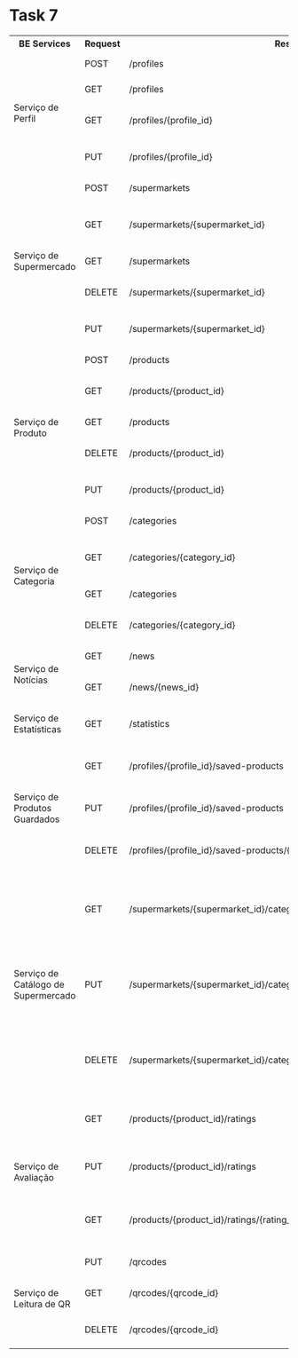 # Task 7
<table>
<tr>
    <th>BE Services</th>
    <th>Request</th>
    <th>Resources</th>
    <th>Description</th>
</tr>
<tr>
    <td rowspan="4">Serviço de Perfil</td>
    <td>POST</td>
    <td>/profiles</td>
    <td>Criar um novo perfil</td>
</tr>
<tr>
    <td>GET</td>
    <td>/profiles</td>
    <td>Obter a lista de perfis</td>
</tr>
<tr>
    <td>GET</td>
    <td>/profiles/{profile_id}</td>
    <td>Obter detalhes de um perfil específico</td>
</tr>
<tr>
    <td>PUT</td>
    <td>/profiles/{profile_id}</td>
    <td>Atualizar um perfil específico</td>
</tr>
<tr>
    <td rowspan="5">Serviço de Supermercado</td>
    <td>POST</td>
    <td>/supermarkets</td>
    <td>Criar um novo supermercado</td>
</tr>
<tr>
    <td>GET</td>
    <td>/supermarkets/{supermarket_id}</td>
    <td>Obter detalhes de um supermercado específico</td>
</tr>
<tr>
    <td>GET</td>
    <td>/supermarkets</td>
    <td>Obter a lista de supermercados</td>
</tr>
<tr>
    <td>DELETE</td>
    <td>/supermarkets/{supermarket_id}</td>
    <td>Eliminar um supermercado específico</td>
</tr>
<tr>
    <td>PUT</td>
    <td>/supermarkets/{supermarket_id}</td>
    <td>Atualizar um supermercado específico</td>
</tr>
<tr>
    <td rowspan="5">Serviço de Produto</td>
    <td>POST</td>
    <td>/products</td>
    <td>Criar um novo produto</td>
</tr>
<tr>
    <td>GET</td>
    <td>/products/{product_id}</td>
    <td>Obter detalhes de um produto específico</td>
</tr>
<tr>
    <td>GET</td>
    <td>/products</td>
    <td>Obter a lista de produtos</td>
</tr>
<tr>
    <td>DELETE</td>
    <td>/products/{product_id}</td>
    <td>Eliminar um produto específico</td>
</tr>
<tr>
    <td>PUT</td>
    <td>/products/{product_id}</td>
    <td>Atualizar um produto específico</td>
</tr>
<tr>
    <td rowspan="4">Serviço de Categoria</td>
    <td>POST</td>
    <td>/categories</td>
    <td>Criar uma nova categoria</td>
</tr>
<tr>
    <td>GET</td>
    <td>/categories/{category_id}</td>
    <td>Obter detalhes de uma categoria específica</td>
</tr>
<tr>
    <td>GET</td>
    <td>/categories</td>
    <td>Obter a lista de categorias</td>
</tr>
<tr>
    <td>DELETE</td>
    <td>/categories/{category_id}</td>
    <td>Eliminar uma categoria específica</td>
</tr>
<tr>
    <td rowspan="2">Serviço de Notícias</td>
    <td>GET</td>
    <td>/news</td>
    <td>Obter a lista de notícias</td>
</tr>
<tr>
    <td>GET</td>
    <td>/news/{news_id}</td>
    <td>Obter detalhes de uma notícia específica</td>
</tr>
<tr>
    <td rowspan="1">Serviço de Estatísticas</td>
    <td>GET</td>
    <td>/statistics</td>
    <td>Obter as estatísticas disponíveis</td>
</tr>
<tr>
    <td rowspan="3">Serviço de Produtos Guardados</td>
    <td>GET</td>
    <td>/profiles/{profile_id}/saved-products</td>
    <td>Obter a lista de produtos guardados de um perfil</td>
</tr>
<tr>
    <td>PUT</td>
    <td>/profiles/{profile_id}/saved-products</td>
    <td>Guardar um novo produto no perfil</td>
</tr>
<tr>
    <td>DELETE</td>
    <td>/profiles/{profile_id}/saved-products/{product_id}</td>
    <td>Eliminar um produto guardado de um perfil</td>
</tr>
<tr>
    <td rowspan="3">Serviço de Catálogo de Supermercado</td>
    <td>GET</td>
    <td>/supermarkets/{supermarket_id}/categories/{category_id}/products</td>
    <td>Obter a lista de produtos de uma categoria específica de um supermercado</td>
</tr>
<tr>
    <td>PUT</td>
    <td>/supermarkets/{supermarket_id}/categories/{category_id}/products</td>
    <td>Adicionar ou atualizar um produto numa categoria específica de um supermercado</td>
</tr>
<tr>
    <td>DELETE</td>
    <td>/supermarkets/{supermarket_id}/categories/{category_id}/products/{product_id}</td>
    <td>Eliminar um produto de uma categoria específica de um supermercado</td>
</tr>
<tr>
    <td rowspan="3">Serviço de Avaliação</td>
    <td>GET</td>
    <td>/products/{product_id}/ratings</td>
    <td>Obter a lista de avaliações de um produto específico</td>
</tr>
<tr>
    <td>PUT</td>
    <td>/products/{product_id}/ratings</td>
    <td>Adicionar ou atualizar uma avaliação de um produto</td>
</tr>
<tr>
    <td>GET</td>
    <td>/products/{product_id}/ratings/{rating_id}</td>
    <td>Obter detalhes de uma avaliação específica de um produto</td>
</tr>
<tr>
    <td rowspan="3">Serviço de Leitura de QR</td>
    <td>PUT</td>
    <td>/qrcodes</td>
    <td>Criar um novo código QR</td>
</tr>
<tr>
    <td>GET</td>
    <td>/qrcodes/{qrcode_id}</td>
    <td>Obter detalhes de um código QR específico</td>
</tr>
<tr>
    <td>DELETE</td>
    <td>/qrcodes/{qrcode_id}</td>
    <td>Eliminar um código QR específico</td>
</tr>
</table>
